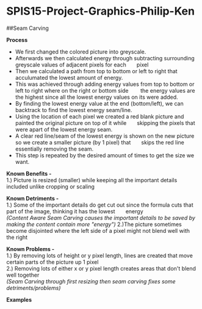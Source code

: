 # SPIS15-Project-Graphics-Philip-Ken


##Seam Carving

**Process**
* We first changed the colored picture into greyscale.  
* Afterwards we then calculated energy through subtracting surrounding greyscale values of adjacent pixels for each &nbsp;&nbsp;&nbsp;&nbsp;&nbsp;&nbsp;pixel
* Then we calculated a path from top to bottom or left to right that acculumated the lowest amount of energy.
* This was achieved through adding energy values from top to bottom or left to right where on the right or bottom side &nbsp;&nbsp;&nbsp;&nbsp;&nbsp;&nbsp; the energy values are the highest since all the lowest energy values on its were added.   
* By finding the lowest energy value at the end (bottom/left), we can backtrack to find the lowest energy seam/line.  
* Using the location of each pixel we created a red blank picture and painted the original picture on top of it while &nbsp;&nbsp;&nbsp;&nbsp;&nbsp;&nbsp;skipping the pixels that were apart of the lowest energy seam.  
* A clear red line/seam of the lowest energy is shown on the new picture so we create a smaller picture (by 1 pixel) that &nbsp;&nbsp;&nbsp;&nbsp;&nbsp;&nbsp;skips the red line essentially removing the seam. 
* This step is repeated by the desired amount of times to get the size we want.  

**Known Benefits -**  
1.) Picture is resized (smaller) while keeping all the important details included unlike cropping or scaling

**Known Detriments -**    
1.) Some of the important details do get cut out since the formula cuts that part of the image, thinking it has the lowest &nbsp;&nbsp;&nbsp;&nbsp;&nbsp;&nbsp;energy  
*(Content Aware Seam Carving causes the important details to be saved by making the content contain more "energy")*
2.)The picture sometimes become disjointed where the left side of a pixel might not blend well with the right  
 


**Known Problems -**    
1.) By removing lots of height or y pixel length, lines are created that move certain parts of the picture up 1 pixel  
2.) Removing lots of either x or y pixel length creates areas that don't blend well together  
*(Seam Carving through first resizing then seam carving fixes some detriments/problems)* 
  

**Examples**  
